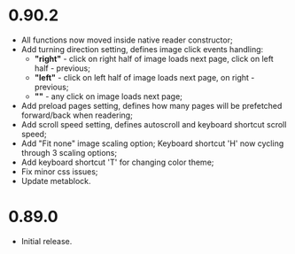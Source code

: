 # 0.90.2

- All functions now moved inside native reader constructor;
- Add turning direction setting, defines image click events handling:
  - **"right"** - click on right half of image loads next page, click on left half - previous;
  - **"left"** - click on left half of image loads next page, on right - previous;
  -  **""** - any click on image loads next page;
- Add preload pages setting, defines how many pages will be prefetched forward/back when readering;
- Add scroll speed setting, defines autoscroll and keyboard shortcut scroll speed;
- Add "Fit none" image scaling option; Keyboard shortcut 'H' now cycling through 3 scaling options;
- Add keyboard shortcut 'T' for changing color theme;
- Fix minor css issues;
- Update metablock.

# 0.89.0

- Initial release.
